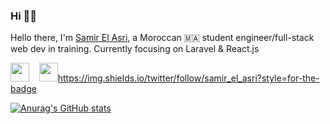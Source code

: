 ### Hi 👋🏼

Hello there, I'm <a href="https://github.com/samir-el-asri">Samir El Asri</a>, a Moroccan 🇲🇦 student engineer/full-stack web dev in training. Currently focusing on Laravel & React.js

<a href="https://linkedin.com/in/samir-el-asri"><img width="30px" src="https://img.icons8.com/color/144/000000/linkedin-circled--v1.png"/></a>
&nbsp;&nbsp;
<a href="https://twitter.com/samir_el_asri"><img width="30px" src="https://img.icons8.com/color/144/000000/twitter-circled--v1.png"/></a>https://img.shields.io/twitter/follow/samir_el_asri?style=for-the-badge

[![Anurag's GitHub stats](https://github-readme-stats.vercel.app/api?username=samir-el-asri&theme=github_dark&include_all_commits=true)](https://github.com/anuraghazra/github-readme-stats)
